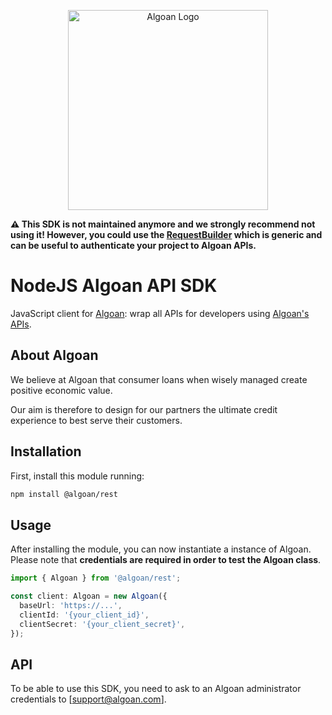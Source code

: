 <p align="center">
  <a href="http://algoan.com/" target="blank"><img src="https://media.licdn.com/dms/image/C4E0BAQH-hIlc5g9g7w/company-logo_200_200/0?e=2159024400&v=beta&t=j5y9KO1P22GsMx3vBNawrpvyvjD2iyBWGeVPUsRkn5s" width="320" alt="Algoan Logo" /></a>
</p>

**⚠️ This SDK is not maintained anymore and we strongly recommend not using it! However, you could use the [RequestBuilder](https://github.com/algoan/rest-nodejs/blob/master/src/RequestBuilder.ts) which is generic and can be useful to authenticate your project to Algoan APIs.**

# NodeJS Algoan API SDK

JavaScript client for [Algoan](https://www.algoan.com): wrap all APIs for developers using [Algoan's APIs](https://developers.algoan.com/api).

## About Algoan

We believe at Algoan that consumer loans when wisely managed create positive economic value.

Our aim is therefore to design for our partners the ultimate credit experience to best serve their customers.

## Installation

First, install this module running:

```bash
npm install @algoan/rest
```

## Usage

After installing the module, you can now instantiate a instance of Algoan. Please note that **credentials are required in order to test the Algoan class**.

```typescript
import { Algoan } from '@algoan/rest';

const client: Algoan = new Algoan({
  baseUrl: 'https://...',
  clientId: '{your_client_id}',
  clientSecret: '{your_client_secret}',
});
```


## API

To be able to use this SDK, you need to ask to an Algoan administrator credentials to [support@algoan.com].

